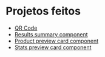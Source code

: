 # Projetos feitos
* [QR Code](https://joseneto0.github.io/Frontend-Mentor/qr-code-component-main/)
* [Results summary component](https://joseneto0.github.io/Frontend-Mentor/results-summary-component-main/)
* [Product preview card component](https://joseneto0.github.io/Frontend-Mentor/product-preview-card-component-main/)
* [Stats preview card component](https://joseneto0.github.io/Frontend-Mentor/stats-preview-card-component-main/)